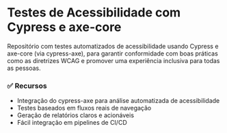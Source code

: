 # Testes de Acessibilidade com Cypress e axe-core
Repositório com testes automatizados de acessibilidade usando Cypress e axe-core (via cypress-axe), para garantir conformidade com boas práticas como as diretrizes WCAG e promover uma experiência inclusiva para todas as pessoas.

### ✅ Recursos
- Integração do cypress-axe para análise automatizada de acessibilidade
- Testes baseados em fluxos reais de navegação
- Geração de relatórios claros e acionáveis
- Fácil integração em pipelines de CI/CD

